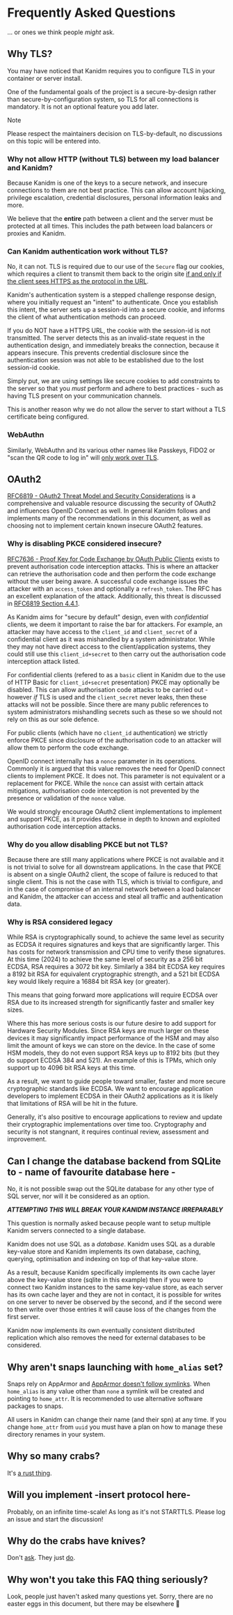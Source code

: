 # Frequently Asked Questions

... or ones we think people _might_ ask.

## Why TLS?

You may have noticed that Kanidm requires you to configure TLS in your container or server install.

One of the fundamental goals of the project is a secure-by-design rather than
secure-by-configuration system, so TLS for all connections is mandatory. It is not an optional
feature you add later.

> [!NOTE]
>
> Please respect the maintainers decision on TLS-by-default, no discussions on this topic will be
> entered into.

### Why not allow HTTP (without TLS) between my load balancer and Kanidm?

Because Kanidm is one of the keys to a secure network, and insecure connections to them are not best
practice. This can allow account hijacking, privilege escalation, credential disclosures, personal
information leaks and more.

We believe that the **entire** path between a client and the server must be protected at all times.
This includes the path between load balancers or proxies and Kanidm.

### Can Kanidm authentication work without TLS?

No, it can not. TLS is required due to our use of the `Secure` flag our cookies, which requires a
client to transmit them back to the origin site
[if and only if the client
sees HTTPS as the protocol in the URL](https://developer.mozilla.org/en-US/docs/Web/HTTP/Cookies#security).

Kanidm's authentication system is a stepped challenge response design, where you initially request
an "intent" to authenticate. Once you establish this intent, the server sets up a session-id into a
secure cookie, and informs the client of what authentication methods can proceed.

If you do NOT have a HTTPS URL, the cookie with the session-id is not transmitted. The server
detects this as an invalid-state request in the authentication design, and immediately breaks the
connection, because it appears insecure. This prevents credential disclosure since the
authentication session was not able to be established due to the lost session-id cookie.

Simply put, we are using settings like secure cookies to add constraints to the server so
that you _must_ perform and adhere to best practices - such as having TLS present on your
communication channels.

This is another reason why we do not allow the server to start without a TLS certificate being
configured.

### WebAuthn

Similarly, WebAuthn and its various other names like Passkeys, FIDO2 or "scan the QR code to log in"
will [only work over TLS](https://developer.mozilla.org/en-US/docs/Web/API/Web_Authentication_API).

## OAuth2

[RFC6819 - OAuth2 Threat Model and Security Considerations](https://www.rfc-editor.org/rfc/rfc6819)
is a comprehensive and valuable resource discussing the security of OAuth2 and influences OpenID
Connect as well. In general Kanidm follows and implements many of the recommendations in this
document, as well as choosing not to implement certain known insecure OAuth2 features.

### Why is disabling PKCE considered insecure?

[RFC7636 - Proof Key for Code Exchange by OAuth Public Clients](https://www.rfc-editor.org/rfc/rfc7636)
exists to prevent authorisation code interception attacks. This is where an attacker can retrieve
the authorisation code and then perform the code exchange without the user being aware. A successful
code exchange issues the attacker with an `access_token` and optionally a `refresh_token`. The RFC
has an excellent explanation of the attack. Additionally, this threat is discussed in
[RFC6819 Section 4.4.1](https://www.rfc-editor.org/rfc/rfc6819#section-4.4.1).

As Kanidm aims for "secure by default" design, even with _confidential_ clients, we deem it
important to raise the bar for attackers. For example, an attacker may have access to the
`client_id` and `client_secret` of a confidential client as it was mishandled by a system
administrator. While they may not have direct access to the client/application systems, they could
still use this `client_id+secret` to then carry out the authorisation code interception attack
listed.

For confidential clients (refered to as a `basic` client in Kanidm due to the use of HTTP Basic for
`client_id+secret` presentation) PKCE may optionally be disabled. This can allow authorisation code
attacks to be carried out - however _if_ TLS is used and the `client_secret` never leaks, then these
attacks will not be possible. Since there are many public references to system administrators
mishandling secrets such as these so we should not rely on this as our sole defence.

For public clients (which have no `client_id` authentication) we strictly enforce PKCE since
disclosure of the authorisation code to an attacker will allow them to perform the code exchange.

OpenID connect internally has a `nonce` parameter in its operations. Commonly it is argued that this
value removes the need for OpenID connect clients to implement PKCE. It does not. This parameter is
not equivalent or a replacement for PKCE. While the `nonce` can assist with certain attack
mitigations, authorisation code interception is not prevented by the presence or validation of the
`nonce` value.

We would strongly encourage OAuth2 client implementations to implement and support PKCE, as it
provides defense in depth to known and exploited authorisation code interception attacks.

### Why do you allow disabling PKCE but not TLS?

Because there are still many applications where PKCE is not available and it is not trivial to solve
for all downstream applications. In the case that PKCE is absent on a single OAuth2 client, the
scope of failure is reduced to that single client. This is not the case with TLS, which is trivial
to configure, and in the case of compromise of an internal network between a load balancer and
Kanidm, the attacker can access and steal all traffic and authentication data.

### Why is RSA considered legacy

While RSA is cryptographically sound, to achieve the same level as security as ECDSA it requires
signatures and keys that are significantly larger. This has costs for network transmission and CPU
time to verify these signatures. At this time (2024) to achieve the same level of security as a 256
bit ECDSA, RSA requires a 3072 bit key. Similarly a 384 bit ECDSA key requires a 8192 bit RSA for
equivalent cryptographic strength, and a 521 bit ECDSA key would likely require a 16884 bit RSA key
(or greater).

This means that going forward more applications will require ECDSA over RSA due to its increased
strength for significantly faster and smaller key sizes.

Where this has more serious costs is our future desire to add support for Hardware Security Modules.
Since RSA keys are much larger on these devices it may significantly impact performance of the HSM
and may also limit the amount of keys we can store on the device. In the case of some HSM models,
they do not even support RSA keys up to 8192 bits (but they do support ECDSA 384 and 521). An
example of this is TPMs, which only support up to 4096 bit RSA keys at this time.

As a result, we want to guide people toward smaller, faster and more secure cryptographic standards
like ECDSA. We want to encourage application developers to implement ECDSA in their OAuth2
applications as it is likely that limitations of RSA will be hit in the future.

Generally, it's also positive to encourage applications to review and update their cryptographic
implementations over time too. Cryptography and security is not stangnant, it requires continual
review, assessment and improvement.

## Can I change the database backend from SQLite to - name of favourite database here -

No, it is not possible swap out the SQLite database for any other type of SQL server, nor will it be
considered as an option.

**_ATTEMPTING THIS WILL BREAK YOUR KANIDM INSTANCE IRREPARABLY_**

This question is normally asked because people want to setup multiple Kanidm servers connected to a
single database.

Kanidm does not use SQL as a _database_. Kanidm uses SQL as a durable key-value store and Kanidm
implements its own database, caching, querying, optimisation and indexing on top of that key-value
store.

As a result, because Kanidm specifically implements its own cache layer above the key-value store
(sqlite in this example) then if you were to connect two Kanidm instances to the same key-value
store, as each server has its own cache layer and they are not in contact, it is possible for writes
on one server to never be observed by the second, and if the second were to then write over those
entries it will cause loss of the changes from the first server.

Kanidm now implements its own eventually consistent distributed replication which also removes the
need for external databases to be considered.

## Why aren't snaps launching with `home_alias` set?

Snaps rely on AppArmor and
[AppArmor doesn't follow symlinks](https://bugs.launchpad.net/apparmor/+bug/1485055). When
`home_alias` is any value other than `none` a symlink will be created and pointing to `home_attr`.
It is recommended to use alternative software packages to snaps.

All users in Kanidm can change their name (and their spn) at any time. If you change `home_attr`
from `uuid` you must have a plan on how to manage these directory renames in your system.

## Why so many crabs?

It's [a rust thing](https://rustacean.net).

## Will you implement -insert protocol here-

Probably, on an infinite time-scale! As long as it's not STARTTLS. Please log an issue and start the
discussion!

## Why do the crabs have knives?

Don't [ask](https://www.youtube.com/watch?v=0QaAKi0NFkA). They just
[do](https://www.youtube.com/shorts/WizH5ae9ozw).

## Why won't you take this FAQ thing seriously?

Look, people just haven't asked many questions yet. Sorry, there are no easter eggs in this
document, but there may be elsewhere 🥚
